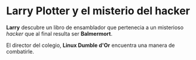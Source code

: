 # Larry Plotter y el misterio del hacker

**Larry** descubre un libro de ensamblador que pertenecia a un misterioso *hacker* que al final resulta ser **Balmermort**.

El director del colegio, **Linux Dumble d'Or** encuentra una manera de combatirle.
